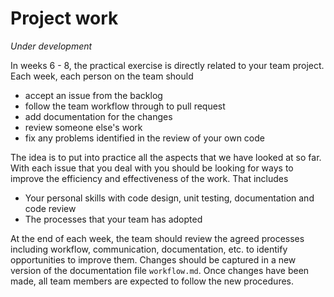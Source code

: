 # Project work

*Under development*

In weeks 6 - 8, the practical exercise is directly related to your team project. 
Each week, each person on the team should 

* accept an issue from the backlog
* follow the team workflow through to pull request
* add documentation for the changes
* review someone else's work
* fix any problems identified in the review of your own code

The idea is to put into practice all the aspects that we have looked at so far. With each 
issue that you deal with you should be looking for ways to improve the efficiency and 
effectiveness of the work. That includes

* Your personal skills with code design, unit testing, documentation and code review
* The processes that your team has adopted

At the end of each week, the team should review the agreed processes including workflow, 
communication, documentation, etc. to identify opportunities to improve them. Changes 
should be captured in a new version of the documentation file `workflow.md`. Once changes
have been made, all team members are expected to follow the new procedures.
